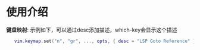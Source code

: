 # 使用介绍

**键盘映射**: 示例如下，可以通过desc添加描述，which-key会显示这个描述  
```lua
   vim.keymap.set("n", "gr", ..., opts, { desc = "LSP Goto Reference" }))
```
